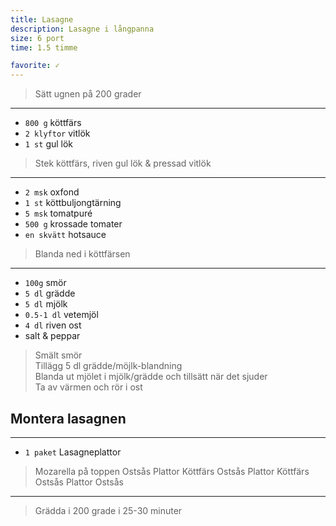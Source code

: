 ```yaml
---
title: Lasagne
description: Lasagne i långpanna
size: 6 port
time: 1.5 timme

favorite: ✓
---
```


> Sätt ugnen på 200 grader

---

* `800 g` köttfärs
* `2 klyftor` vitlök
* `1 st` gul lök

> Stek köttfärs, riven gul lök & pressad vitlök

---

* `2 msk` oxfond
* `1 st` köttbuljongtärning
* `5 msk` tomatpuré
* `500 g` krossade tomater
* `en skvätt` hotsauce


> Blanda ned i köttfärsen

---

* `100g` smör
* `5 dl` grädde
* `5 dl` mjölk
* `0.5-1 dl` vetemjöl
* `4 dl` riven ost
*  salt & peppar


> Smält smör  
> Tillägg 5 dl grädde/möjlk-blandning  
> Blanda ut mjölet i mjölk/grädde och tillsätt när det sjuder  
> Ta av värmen och rör i ost  

## Montera lasagnen


---

* `1 paket` Lasagneplattor

> Mozarella på toppen 
> Ostsås
> Plattor
> Köttfärs
> Ostsås
> Plattor
> Köttfärs
> Ostsås
> Plattor
> Ostsås

---

> Grädda i 200 grade i 25-30 minuter

